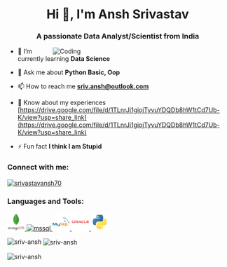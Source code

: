 <h1 align="center">Hi 👋, I'm Ansh Srivastav</h1>
<h3 align="center">A passionate Data Analyst/Scientist from India</h3>

<img align="right" alt="Coding" width="400" src= "https://assets.website-files.com/5e6a544cadf84b1393e2e022/5e9eb11301c9f4ce05b48bcd_arrrrt.gif">

- 🌱 I’m currently learning **Data Science**

- 💬 Ask me about **Python Basic, Oop**

- 📫 How to reach me **sriv.ansh@outlook.com**

- 📄 Know about my experiences [https://drive.google.com/file/d/1TLnrJi1giojTyvuYDQDb8hW1tCd7Ub-K/view?usp=share_link](https://drive.google.com/file/d/1TLnrJi1giojTyvuYDQDb8hW1tCd7Ub-K/view?usp=share_link)

- ⚡ Fun fact **I think I am Stupid**

<h3 align="left">Connect with me:</h3>
<p align="left">
<a href="https://www.hackerrank.com/srivastavansh70" target="blank"><img align="center" src="https://raw.githubusercontent.com/rahuldkjain/github-profile-readme-generator/master/src/images/icons/Social/hackerrank.svg" alt="srivastavansh70" height="30" width="40" /></a>
</p>

<h3 align="left">Languages and Tools:</h3>
<p align="left"> <a href="https://www.mongodb.com/" target="_blank" rel="noreferrer"> <img src="https://raw.githubusercontent.com/devicons/devicon/master/icons/mongodb/mongodb-original-wordmark.svg" alt="mongodb" width="40" height="40"/> </a> <a href="https://www.microsoft.com/en-us/sql-server" target="_blank" rel="noreferrer"> <img src="https://www.svgrepo.com/show/303229/microsoft-sql-server-logo.svg" alt="mssql" width="40" height="40"/> </a> <a href="https://www.mysql.com/" target="_blank" rel="noreferrer"> <img src="https://raw.githubusercontent.com/devicons/devicon/master/icons/mysql/mysql-original-wordmark.svg" alt="mysql" width="40" height="40"/> </a> <a href="https://www.oracle.com/" target="_blank" rel="noreferrer"> <img src="https://raw.githubusercontent.com/devicons/devicon/master/icons/oracle/oracle-original.svg" alt="oracle" width="40" height="40"/> </a> <a href="https://www.python.org" target="_blank" rel="noreferrer"> <img src="https://raw.githubusercontent.com/devicons/devicon/master/icons/python/python-original.svg" alt="python" width="40" height="40"/> </a> </p>

<p><img align="left" src="https://github-readme-stats.vercel.app/api/top-langs?username=sriv-ansh&show_icons=true&locale=en&layout=compact" alt="sriv-ansh" /></p>

<p>&nbsp;<img align="center" src="https://github-readme-stats.vercel.app/api?username=sriv-ansh&show_icons=true&locale=en" alt="sriv-ansh" /></p>

<p><img align="center" src="https://github-readme-streak-stats.herokuapp.com/?user=sriv-ansh&" alt="sriv-ansh" /></p>

